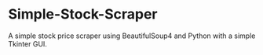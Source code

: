 # Simple-Stock-Scraper
A simple stock price scraper using BeautifulSoup4 and Python with a simple Tkinter GUI.
